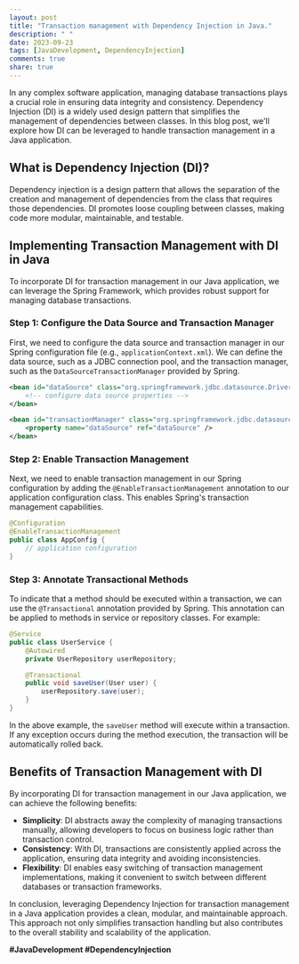 ```yaml
---
layout: post
title: "Transaction management with Dependency Injection in Java."
description: " "
date: 2023-09-23
tags: [JavaDevelopment, DependencyInjection]
comments: true
share: true
---
```


In any complex software application, managing database transactions plays a crucial role in ensuring data integrity and consistency. Dependency Injection (DI) is a widely used design pattern that simplifies the management of dependencies between classes. In this blog post, we'll explore how DI can be leveraged to handle transaction management in a Java application.

## What is Dependency Injection (DI)?

Dependency injection is a design pattern that allows the separation of the creation and management of dependencies from the class that requires those dependencies. DI promotes loose coupling between classes, making code more modular, maintainable, and testable.

## Implementing Transaction Management with DI in Java

To incorporate DI for transaction management in our Java application, we can leverage the Spring Framework, which provides robust support for managing database transactions.

### Step 1: Configure the Data Source and Transaction Manager

First, we need to configure the data source and transaction manager in our Spring configuration file (e.g., `applicationContext.xml`). We can define the data source, such as a JDBC connection pool, and the transaction manager, such as the `DataSourceTransactionManager` provided by Spring.

```xml
<bean id="dataSource" class="org.springframework.jdbc.datasource.DriverManagerDataSource">
    <!-- configure data source properties -->
</bean>

<bean id="transactionManager" class="org.springframework.jdbc.datasource.DataSourceTransactionManager">
    <property name="dataSource" ref="dataSource" />
</bean>
```

### Step 2: Enable Transaction Management

Next, we need to enable transaction management in our Spring configuration by adding the `@EnableTransactionManagement` annotation to our application configuration class. This enables Spring's transaction management capabilities.

```java
@Configuration
@EnableTransactionManagement
public class AppConfig {
    // application configuration
}
```

### Step 3: Annotate Transactional Methods

To indicate that a method should be executed within a transaction, we can use the `@Transactional` annotation provided by Spring. This annotation can be applied to methods in service or repository classes. For example:

```java
@Service
public class UserService {
    @Autowired
    private UserRepository userRepository;

    @Transactional
    public void saveUser(User user) {
        userRepository.save(user);
    }
}
```

In the above example, the `saveUser` method will execute within a transaction. If any exception occurs during the method execution, the transaction will be automatically rolled back.

## Benefits of Transaction Management with DI

By incorporating DI for transaction management in our Java application, we can achieve the following benefits:

- **Simplicity**: DI abstracts away the complexity of managing transactions manually, allowing developers to focus on business logic rather than transaction control.
- **Consistency**: With DI, transactions are consistently applied across the application, ensuring data integrity and avoiding inconsistencies.
- **Flexibility**: DI enables easy switching of transaction management implementations, making it convenient to switch between different databases or transaction frameworks.

In conclusion, leveraging Dependency Injection for transaction management in a Java application provides a clean, modular, and maintainable approach. This approach not only simplifies transaction handling but also contributes to the overall stability and scalability of the application.

**#JavaDevelopment #DependencyInjection**